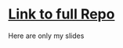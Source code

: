 # [Link to full Repo](https://github.com/JulianKunkel/2023-informatik-workshop/)

Here are only my slides
